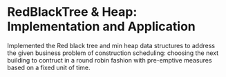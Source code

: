 # RedBlackTree & Heap: Implementation and Application

Implemented the Red black tree and min heap data structures to address the given business problem of construction scheduling: choosing the next building to contruct in a round robin fashion with pre-emptive measures based on a fixed unit of time.

